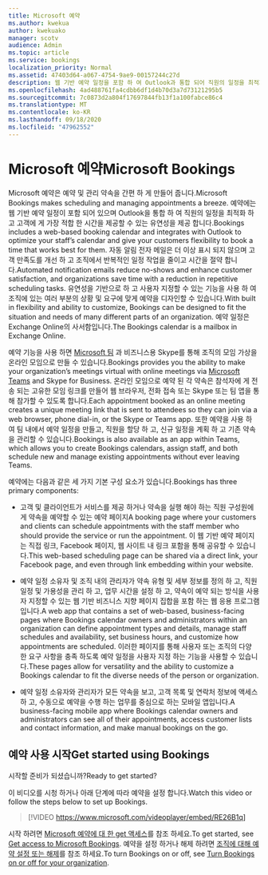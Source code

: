 ```yaml
---
title: Microsoft 예약
ms.author: kwekua
author: kwekuako
manager: scotv
audience: Admin
ms.topic: article
ms.service: bookings
localization_priority: Normal
ms.assetid: 47403d64-a067-4754-9ae9-00157244c27d
description: 웹 기반 예약 일정을 포함 하 여 Outlook과 통합 되어 직원의 일정을 최적화 하 고 고객에 게 책 약속을 유연성 있게 제공 하는 Microsoft 예약 앱 개요입니다.
ms.openlocfilehash: 4ad488761fa4cdbb6df1d4b70d3a7d73121295b5
ms.sourcegitcommit: 7c0873d2a804f17697844fb13f1a100fabce86c4
ms.translationtype: MT
ms.contentlocale: ko-KR
ms.lasthandoff: 09/18/2020
ms.locfileid: "47962552"
---
```

# <a name="microsoft-bookings"></a><span data-ttu-id="7523a-103">Microsoft 예약</span><span class="sxs-lookup"><span data-stu-id="7523a-103">Microsoft Bookings</span></span>

<span data-ttu-id="7523a-104">Microsoft 예약은 예약 및 관리 약속을 간편 하 게 만들어 줍니다.</span><span class="sxs-lookup"><span data-stu-id="7523a-104">Microsoft Bookings makes scheduling and managing appointments a breeze.</span></span> <span data-ttu-id="7523a-105">예약에는 웹 기반 예약 일정이 포함 되어 있으며 Outlook을 통합 하 여 직원의 일정을 최적화 하 고 고객에 게 가장 적합 한 시간을 제공할 수 있는 유연성을 제공 합니다.</span><span class="sxs-lookup"><span data-stu-id="7523a-105">Bookings includes a web-based booking calendar and integrates with Outlook to optimize your staff’s calendar and give your customers flexibility to book a time that works best for them.</span></span> <span data-ttu-id="7523a-106">자동 알림 전자 메일은 더 이상 표시 되지 않으며 고객 만족도를 개선 하 고 조직에서 반복적인 일정 작업을 줄이고 시간을 절약 합니다.</span><span class="sxs-lookup"><span data-stu-id="7523a-106">Automated notification emails reduce no-shows and enhance customer satisfaction, and organizations save time with a reduction in repetitive scheduling tasks.</span></span> <span data-ttu-id="7523a-107">유연성을 기반으로 하 고 사용자 지정할 수 있는 기능을 사용 하 여 조직에 있는 여러 부분의 상황 및 요구에 맞게 예약을 디자인할 수 있습니다.</span><span class="sxs-lookup"><span data-stu-id="7523a-107">With built in flexibility and ability to customize, Bookings can be designed to fit the situation and needs of many different parts of an organization.</span></span> <span data-ttu-id="7523a-108">예약 일정은 Exchange Online의 사서함입니다.</span><span class="sxs-lookup"><span data-stu-id="7523a-108">The Bookings calendar is a mailbox in Exchange Online.</span></span>

<span data-ttu-id="7523a-109">예약 기능을 사용 하면 [Microsoft 팀](https://support.microsoft.com/office/overview-of-the-bookings-app-in-teams-7b8569e1-0c8a-444e-b712-d9968b05110b) 과 비즈니스용 Skype를 통해 조직의 모임 가상을 온라인 모임으로 만들 수 있습니다.</span><span class="sxs-lookup"><span data-stu-id="7523a-109">Bookings provides you the ability to make your organization’s meetings virtual with online meetings via [Microsoft Teams](https://support.microsoft.com/office/overview-of-the-bookings-app-in-teams-7b8569e1-0c8a-444e-b712-d9968b05110b) and Skype for Business.</span></span> <span data-ttu-id="7523a-110">온라인 모임으로 예약 된 각 약속은 참석자에 게 전송 되는 고유한 모임 링크를 만들어 웹 브라우저, 전화 접속 또는 Skype 또는 팀 앱을 통해 참가할 수 있도록 합니다.</span><span class="sxs-lookup"><span data-stu-id="7523a-110">Each appointment booked as an online meeting creates a unique meeting link that is sent to attendees so they can join via a web browser, phone dial-in, or the Skype or Teams app.</span></span> <span data-ttu-id="7523a-111">또한 예약을 사용 하 여 팀 내에서 예약 일정을 만들고, 직원을 할당 하 고, 신규 일정을 계획 하 고 기존 약속을 관리할 수 있습니다.</span><span class="sxs-lookup"><span data-stu-id="7523a-111">Bookings is also available as an app within Teams, which allows you to create Bookings calendars, assign staff, and both schedule new and manage existing appointments without ever leaving Teams.</span></span>

<span data-ttu-id="7523a-112">예약에는 다음과 같은 세 가지 기본 구성 요소가 있습니다.</span><span class="sxs-lookup"><span data-stu-id="7523a-112">Bookings has three primary components:</span></span>

- <span data-ttu-id="7523a-113">고객 및 클라이언트가 서비스를 제공 하거나 약속을 실행 해야 하는 직원 구성원에 게 약속을 예약할 수 있는 예약 페이지</span><span class="sxs-lookup"><span data-stu-id="7523a-113">A booking page where your customers and clients can schedule appointments with the staff member who should provide the service or run the appointment.</span></span> <span data-ttu-id="7523a-114">이 웹 기반 예약 페이지는 직접 링크, Facebook 페이지, 웹 사이트 내 링크 포함을 통해 공유할 수 있습니다.</span><span class="sxs-lookup"><span data-stu-id="7523a-114">This web-based scheduling page can be shared via a direct link, your Facebook page, and even through link embedding within your website.</span></span>

- <span data-ttu-id="7523a-115">예약 일정 소유자 및 조직 내의 관리자가 약속 유형 및 세부 정보를 정의 하 고, 직원 일정 및 가용성을 관리 하 고, 업무 시간을 설정 하 고, 약속이 예약 되는 방식을 사용자 지정할 수 있는 웹 기반 비즈니스 지향 페이지 집합을 포함 하는 웹 응용 프로그램입니다.</span><span class="sxs-lookup"><span data-stu-id="7523a-115">A web app that contains a set of web-based, business-facing pages where Bookings calendar owners and administrators within an organization can define appointment types and details, manage staff schedules and availability, set business hours, and customize how appointments are scheduled.</span></span> <span data-ttu-id="7523a-116">이러한 페이지를 통해 사용자 또는 조직의 다양 한 요구 사항을 충족 하도록 예약 일정을 사용자 지정 하는 기능을 사용할 수 있습니다.</span><span class="sxs-lookup"><span data-stu-id="7523a-116">These pages allow for versatility and the ability to customize a Bookings calendar to fit the diverse needs of the person or organization.</span></span>

- <span data-ttu-id="7523a-117">예약 일정 소유자와 관리자가 모든 약속을 보고, 고객 목록 및 연락처 정보에 액세스 하 고, 수동으로 예약을 수행 하는 업무를 중심으로 하는 모바일 앱입니다.</span><span class="sxs-lookup"><span data-stu-id="7523a-117">A business-facing mobile app where Bookings calendar owners and administrators can see all of their appointments, access customer lists and contact information, and make manual bookings on the go.</span></span>

## <a name="get-started-using-bookings"></a><span data-ttu-id="7523a-118">예약 사용 시작</span><span class="sxs-lookup"><span data-stu-id="7523a-118">Get started using Bookings</span></span>

<span data-ttu-id="7523a-119">시작할 준비가 되셨습니까?</span><span class="sxs-lookup"><span data-stu-id="7523a-119">Ready to get started?</span></span>

<span data-ttu-id="7523a-120">이 비디오를 시청 하거나 아래 단계에 따라 예약을 설정 합니다.</span><span class="sxs-lookup"><span data-stu-id="7523a-120">Watch this video or follow the steps below to set up Bookings.</span></span>

> [!VIDEO https://www.microsoft.com/videoplayer/embed/RE26B1q]

<span data-ttu-id="7523a-121">시작 하려면 [Microsoft 예약에 대 한 get 액세스](get-access.md)를 참조 하세요.</span><span class="sxs-lookup"><span data-stu-id="7523a-121">To get started, see [Get access to Microsoft Bookings](get-access.md).</span></span> <span data-ttu-id="7523a-122">예약을 설정 하거나 해제 하려면 [조직에 대해 예약 설정 또는 해제](turn-bookings-on-or-off.md)를 참조 하세요.</span><span class="sxs-lookup"><span data-stu-id="7523a-122">To turn Bookings on or off, see [Turn Bookings on or off for your organization](turn-bookings-on-or-off.md).</span></span>